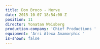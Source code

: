 ```yaml
---
title: Don Broco - Nerve
date: 2015-10-07 18:54:00 Z
position: 11
director: Yonatan Weisberg
production-company: 'Chief Productions '
equipment: 'Arri Alexa Anamorphic '
is-shown: false
---
```


